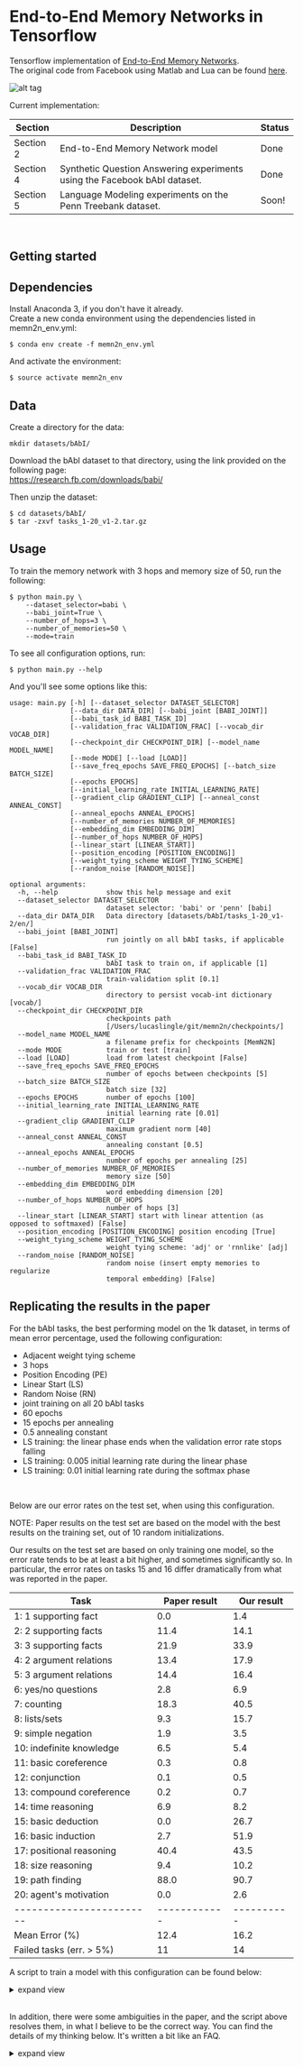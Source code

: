 End-to-End Memory Networks in Tensorflow
========================================
Tensorflow implementation of [End-to-End Memory Networks](https://arxiv.org/abs/1503.08895).<br>
The original code from Facebook using Matlab and Lua can be found [here](https://github.com/facebook/MemNN).<br>  

![alt tag](assets/memn2n_small.png?raw=true)

Current implementation:<br>  

| Section       | Description                                                                    | Status  |
| ------------- |--------------------------------------------------------------------------------| --------|
| Section 2     | End-to-End Memory Network model                                                | Done    |
| Section 4     | Synthetic Question Answering experiments using the Facebook bAbI dataset.      | Done    |
| Section 5     | Language Modeling experiments on the Penn Treebank dataset.                    | Soon!   |

<br>

Getting started
---------------

Dependencies
------------
Install Anaconda 3, if you don't have it already.<br>
Create a new conda environment using the dependencies listed in memn2n_env.yml:

```
$ conda env create -f memn2n_env.yml
```

And activate the environment:
```
$ source activate memn2n_env
```

Data
--------
Create a directory for the data:
```
mkdir datasets/bAbI/
```

Download the bAbI dataset to that directory, using the link provided on the following page:<br>
https://research.fb.com/downloads/babi/
<br>

Then unzip the dataset:
```
$ cd datasets/bAbI/
$ tar -zxvf tasks_1-20_v1-2.tar.gz
```

Usage
-----

To train the memory network with 3 hops and memory size of 50, run the following:  
```
$ python main.py \
    --dataset_selector=babi \
    --babi_joint=True \
    --number_of_hops=3 \
    --number_of_memories=50 \
    --mode=train

```

To see all configuration options, run:  

```
$ python main.py --help
```

And you'll see some options like this:
```
usage: main.py [-h] [--dataset_selector DATASET_SELECTOR]
               [--data_dir DATA_DIR] [--babi_joint [BABI_JOINT]]
               [--babi_task_id BABI_TASK_ID]
               [--validation_frac VALIDATION_FRAC] [--vocab_dir VOCAB_DIR]
               [--checkpoint_dir CHECKPOINT_DIR] [--model_name MODEL_NAME]
               [--mode MODE] [--load [LOAD]]
               [--save_freq_epochs SAVE_FREQ_EPOCHS] [--batch_size BATCH_SIZE]
               [--epochs EPOCHS]
               [--initial_learning_rate INITIAL_LEARNING_RATE]
               [--gradient_clip GRADIENT_CLIP] [--anneal_const ANNEAL_CONST]
               [--anneal_epochs ANNEAL_EPOCHS]
               [--number_of_memories NUMBER_OF_MEMORIES]
               [--embedding_dim EMBEDDING_DIM]
               [--number_of_hops NUMBER_OF_HOPS]
               [--linear_start [LINEAR_START]]
               [--position_encoding [POSITION_ENCODING]]
               [--weight_tying_scheme WEIGHT_TYING_SCHEME]
               [--random_noise [RANDOM_NOISE]]

optional arguments:
  -h, --help            show this help message and exit
  --dataset_selector DATASET_SELECTOR
                        dataset selector: 'babi' or 'penn' [babi]
  --data_dir DATA_DIR   Data directory [datasets/bAbI/tasks_1-20_v1-2/en/]
  --babi_joint [BABI_JOINT]
                        run jointly on all bAbI tasks, if applicable [False]
  --babi_task_id BABI_TASK_ID
                        bAbI task to train on, if applicable [1]
  --validation_frac VALIDATION_FRAC
                        train-validation split [0.1]
  --vocab_dir VOCAB_DIR
                        directory to persist vocab-int dictionary [vocab/]
  --checkpoint_dir CHECKPOINT_DIR
                        checkpoints path
                        [/Users/lucaslingle/git/memn2n/checkpoints/]
  --model_name MODEL_NAME
                        a filename prefix for checkpoints [MemN2N]
  --mode MODE           train or test [train]
  --load [LOAD]         load from latest checkpoint [False]
  --save_freq_epochs SAVE_FREQ_EPOCHS
                        number of epochs between checkpoints [5]
  --batch_size BATCH_SIZE
                        batch size [32]
  --epochs EPOCHS       number of epochs [100]
  --initial_learning_rate INITIAL_LEARNING_RATE
                        initial learning rate [0.01]
  --gradient_clip GRADIENT_CLIP
                        maximum gradient norm [40]
  --anneal_const ANNEAL_CONST
                        annealing constant [0.5]
  --anneal_epochs ANNEAL_EPOCHS
                        number of epochs per annealing [25]
  --number_of_memories NUMBER_OF_MEMORIES
                        memory size [50]
  --embedding_dim EMBEDDING_DIM
                        word embedding dimension [20]
  --number_of_hops NUMBER_OF_HOPS
                        number of hops [3]
  --linear_start [LINEAR_START] start with linear attention (as opposed to softmaxed) [False]
  --position_encoding [POSITION_ENCODING] position encoding [True]
  --weight_tying_scheme WEIGHT_TYING_SCHEME
                        weight tying scheme: 'adj' or 'rnnlike' [adj]
  --random_noise [RANDOM_NOISE]
                        random noise (insert empty memories to regularize
                        temporal embedding) [False]

```

Replicating the results in the paper
------------------------------------

For the bAbI tasks, the best performing model on the 1k dataset, in terms of mean error percentage, used the following configuration:  

- Adjacent weight tying scheme
- 3 hops
- Position Encoding (PE)
- Linear Start (LS)
- Random Noise (RN)
- joint training on all 20 bAbI tasks 
- 60 epochs
- 15 epochs per annealing
- 0.5 annealing constant
- LS training: the linear phase ends when the validation error rate stops falling 
- LS training: 0.005 initial learning rate during the linear phase
- LS training: 0.01 initial learning rate during the softmax phase
<br>

Below are our error rates on the test set, when using this configuration.

NOTE: 
  Paper results on the test set are based on the model with the best results on the training set, out of 10 random initializations.  

  Our results on the test set are based on only training one model, so the error rate tends to be at least a bit higher, and sometimes significantly so. 
  In particular, the error rates on tasks 15 and 16 differ dramatically from what was reported in the paper. 

| Task                     | Paper result | Our result | 
|--------------------------|--------------|------------|
| 1: 1 supporting fact     |          0.0 |        1.4 |
| 2: 2 supporting facts    |         11.4 |       14.1 |
| 3: 3 supporting facts    |         21.9 |       33.9 |
| 4: 2 argument relations  |         13.4 |       17.9 |
| 5: 3 argument relations  |         14.4 |       16.4 |
| 6: yes/no questions      |          2.8 |        6.9 |
| 7: counting              |         18.3 |       40.5 |
| 8: lists/sets            |          9.3 |       15.7 |
| 9: simple negation       |          1.9 |        3.5 |
| 10: indefinite knowledge |          6.5 |        5.4 |
| 11: basic coreference    |          0.3 |        0.8 |
| 12: conjunction          |          0.1 |        0.5 |
| 13: compound coreference |          0.2 |        0.7 |
| 14: time reasoning       |          6.9 |        8.2 |
| 15: basic deduction      |          0.0 |       26.7 |
| 16: basic induction      |          2.7 |       51.9 |
| 17: positional reasoning |         40.4 |       43.5 |
| 18: size reasoning       |          9.4 |       10.2 |
| 19: path finding         |         88.0 |       90.7 |
| 20: agent's motivation   |          0.0 |        2.6 |
| ------------------------ | ------------ | ---------- |
| Mean Error (%)           |         12.4 |       16.2 |
| Failed tasks (err. > 5%) |           11 |         14 |

A script to train a model with this configuration can be found below:  

<details>
  <summary>expand view</summary>

```
# Linear Start: linear phase

python main.py \
  --dataset_selector=babi \
  --data_dir=datasets/bAbI/tasks_1-20_v1-2/en/ \
  --babi_joint=True \
  --position_encoding=True \
  --linear_start=True \
  --initial_learning_rate=0.005 \
  --random_noise=True \
  --epochs=20 \
  --embedding_dim=50 \
  --anneal_epochs=15 \
  --model_name=MemN2N_bAbI_joint_adj_3hop_pe_ls_rn \
  --mode=train \
  --load=False

# Linear Start: softmax phase

python main.py \
  --dataset_selector=babi \
  --data_dir=datasets/bAbI/tasks_1-20_v1-2/en/ \
  --babi_joint=True \
  --position_encoding=True \
  --linear_start=False \
  --initial_learning_rate=0.01 \
  --random_noise=True \
  --epochs=40 \
  --embedding_dim=50 \
  --anneal_epochs=15 \
  --model_name=MemN2N_bAbI_joint_adj_3hop_pe_ls_rn \
  --mode=train \
  --load=True

# Test the trained model on the joint bAbI tasks:

python main.py \
  --dataset_selector=babi \
  --data_dir=datasets/bAbI/tasks_1-20_v1-2/en/ \
  --babi_joint=True \
  --position_encoding=True \
  --linear_start=False \
  --random_noise=False \
  --embedding_dim=50 \
  --model_name=MemN2N_bAbI_joint_adj_3hop_pe_ls_rn \
  --mode=test \
  --load=True
```
</details>
<br>

In addition, there were some ambiguities in the paper, and the script above resolves them, in what I believe to be the correct way. 
You can find the details of my thinking below. It's written a bit like an FAQ. 

<details>
  <summary>expand view</summary>

```

1. - Question: 
     What is the frequency that the validation error rate should be checked, when deciding 
     when to end the linear phase of LS training?

   - Answer:
     This implementation doesn't automatically switch from linear to softmax during LS training, 
     so this isn't something I had to resolve in order to get the code running. 

     Once I add some kind of automatic handoff between the two phases of LS training, I expect to have a better answer. 

     For now, I would suggest just using 20 epochs for the linear phase, during joint training on the 1k dataset.
     It seems to work well.


2. - Question: 
     In section 4.2, the paper states unconditionally that they use an initial learning rate of 0.01. 
     Shortly thereafter, the paper describes a two-stage process and says "we refer to this as LS training". 
     The paper then says that "in LS training, the initial learning rate is set to 0.005." 

     Taken together, this seems to imply that the term "LS training" refers to the two-stage training process,
     and that the initial learning rate of this two-stage process is 0.005. 

     Given that only one learning rate has been provided in the context of LS training, 
     it seems that the learning rate used during the softmax phase of LS training 
     continues over from the annealed learning rate used during the linear phase. 
     
     But when I tried this, my model learned too slowly. What happened? Did I assume wrong?

   - Answer:
     Yes. My current understanding is that the authors only intended for the term "LS training" 
     to refer to the first stage of the two-phase process. 

     Consequently, their remark about the 0.005 initial learning rate for "LS training" 
     was intended only to refer to the initial learning rate of the linear phase.

     Facebook's official implementation appears to use two different variables for the 
     initial learning rate of the linear phase and the initial learning rate of the softmax phase. 
     Their code does not have any functionality for passing the learning rate from the linear phase to the softmax phase. 
     Furthermore, they configure the anneal epochs so as to not actually perform any annealing during the linear phase. 

     For ease of use, I will summarize all official configurations on the 1k bAbI dataset:

     For the 1k bAbI dataset with joint training, with linear start: 
     embedding dimension: 50
     linear phase epochs: 30
     linear phase anneal epochs: 31 (i.e., no annealing)
     linear phase initial learning rate: 0.005
     softmax phase epochs: 60
     softmax phase anneal epochs: 15
     softmax phase initial learning rate: 0.005
     
     For the 1k bAbI dataset with single-task training, with linear start: 
     embedding dimension: 20
     linear phase epochs: 20
     linear phase anneal epochs: 21 (i.e., no annealing)
     linear phase initial learning rate: 0.005
     softmax phase epochs: 100
     softmax phase anneal epochs: 25
     softmax phase initial learning rate: 0.005

     For the 1k bAbI dataset with joint training, softmax only:
     embedding dimension: 50
     softmax phase epochs: 60
     softmax phase anneal epochs: 15
     softmax phase initial learning rate: 0.01

     For the 1k bAbI dataset with single-task training, softmax only:
     embedding dimension: 20
     softmax phase epochs: 100
     softmax phase anneal epochs: 25
     softmax phase initial learning rate: 0.01


3. - Question:
     In Section 4.1, there is a passage on "injecting random noise". 
     In this passage, what is meant by "10% of empty memories" being added? 

   - Answer:
     Three matters to resolve here. 

     Definition of 'empty memories':
       Memories derived from sentences consisting entirely of the padding token ("the nil word"). 
       The word embedding of the padding token is constrained to be the zero vector. 
       Empty memories are thus zero vectors. 

     Definition of 'added':
       Nonempty memories are from sentences. By default, the number of sentences determines the position 
       the encoded memories occupy in the memory bank, because adjacent sentences have adjacent memory vectors.

       By 'added', the authors mean interspersed. In other words, the relative order of the nonempty memories 
       in the memory bank will not change, but their positions in memory may change, because other rows 
       of the memory bank are now "occupied" by the empty memories. 

     Actual number of empty memories: 
       Based on Facebook's implementation, the number of empty memories to be interspersed 
       should be 10% of the number of nonempty memories. 

       To reiterate: they do NOT intersperse 10% of the total number of empty memories. 


4. - Question:
     During Random Noise training, the number of empty memories to be interspersed must be constant, 
     but they must be interspersed with uniform density throughout the nonempty memories. 

     How did the authors do that?

   - Answer:
     Facebook's implementation achieves this by randomly generating a permutation, which they use 
     to obtain integers that can be used as the target memory locations of the nonempty memories. 
     This can be done in a manner that preserves the original order of the nonempty memories. 
     
     This implementation follows the same approach. 

5. - Question:
     I noticed you used tf.clip_by_norm for gradient clipping, and are clipping each tensor separately. 
     Why did you do that? That's not the correct way to do gradient clipping. Even the tensorflow documentation says so.  

   - Answer:
     My initial implementation used tf.clip_by_global_norm. However, after over a hundred trials of different configurations, 
     I found that the model could not adequately pass bAbI task 15, "basic deduction." By contrast, the authors of the paper 
     were able to get a 0.0% test error rate using just position encoding and training only on task 15. 

     By contrast, by models had a 40-50% error rate when I did that. 

     My model also did not improve on task 15 even when I used linear start, or random noise, or both. 
     Even running a bag-of-words model, I could not match their test error rate of 24.3% on task 15. 

     After extensive debugging, I eventually narrowed the issue down to one difference: 
     the authors in the paper state in Section 5 that they used global gradient clipping for the Language Modeling experiments. 
     They continued their remarks in a footnote, stating that "In the QA tasks, the gradient of each weight matrix is measured separately". 

     I confirmed this by looking at Facebook's Matlab implementation of MemN2N for the bAbI tasks, 
     and found that they were indeed clipping the gradient of each matrix separately. See nn/Weight.m and nn/LookupTable.m. 
     Each lookup table contains a 2D tensor-like variable of type Weight, and the LookupTable class's 'update' function passes 
     the gradient update straight to the Weight variable's 'update' function. Finally, the nn/Weight.m file shows that the 
     Weight class's update function clips the gradient immediately.  

     Right now, I am most interested in making sure I can completely reproduce the results of the paper, 
     and to that end, I plan on following the official implementation. 

6. - Question:
     Why do you multiply the formula for the position encoding by 2?
 
   - Answer:
     The formula in the paper differs from the official implementation algebraically.
     Both formulas can be considered as formal polynomial over variables k and j with rational coefficients. 
     Considered as formal polynomials, the expression in the paper is not equivalent to the formula in the paper. 

     More strikingly, the official implementation includes all the terms from the formula in the paper, but multiplied by a factor of two. 
     However, the official implementation also includes some terms of degree 1 that are not in the paper, 
     but these have small coefficients and do not account for the discrepancy. 
     
     In particular:
     The maximum value of the expression used by facebook's implementation is 2. 
     The maximum value of the expression used in the paper is 1. 
     
     Empirical observation shows that facebook's implementation for position encoding vastly outperforms the formula given in the paper. 
     This is particularly pronounced on tasks 15 and 16, deduction and induction. 

     I believe the difference in performance may be related to the relative influence of the temporal embedding over the resulting encoded memories. 
     Without the additional amplification given by position encoding, the model cannot adequately discern the words encoded, and fails to learn to properly 
     allocate attention to the memories containing the necessary supporting facts. 

     I have therefore opted to multiply by 2. 
```
</details>

